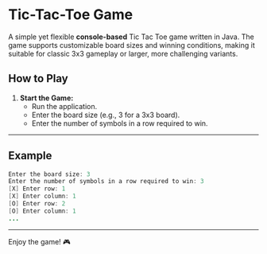 # Tic-Tac-Toe Game

A simple yet flexible **console-based** Tic Tac Toe game written in Java. The game supports customizable board sizes and winning conditions, making it suitable for classic 3x3 gameplay or larger, more challenging variants.

## **How to Play**
1. **Start the Game:**
   - Run the application.
   - Enter the board size (e.g., 3 for a 3x3 board).
   - Enter the number of symbols in a row required to win.

---

## **Example**
```java
Enter the board size: 3
Enter the number of symbols in a row required to win: 3
[X] Enter row: 1
[X] Enter column: 1
[O] Enter row: 2
[O] Enter column: 1
...
```



---

Enjoy the game! 🎮